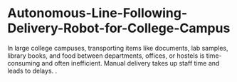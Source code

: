 # Autonomous-Line-Following-Delivery-Robot-for-College-Campus
In large college campuses, transporting items like documents, lab samples, library books, and food between departments, offices, or hostels is time-consuming and often inefficient. Manual delivery takes up staff time and leads to delays. .
